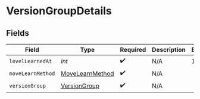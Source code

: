 # VersionGroupDetails


## Fields

| Field                                                         | Type                                                          | Required                                                      | Description                                                   | Example                                                       |
| ------------------------------------------------------------- | ------------------------------------------------------------- | ------------------------------------------------------------- | ------------------------------------------------------------- | ------------------------------------------------------------- |
| `levelLearnedAt`                                              | *int*                                                         | :heavy_check_mark:                                            | N/A                                                           | 1                                                             |
| `moveLearnMethod`                                             | [MoveLearnMethod](../../models/components/MoveLearnMethod.md) | :heavy_check_mark:                                            | N/A                                                           |                                                               |
| `versionGroup`                                                | [VersionGroup](../../models/components/VersionGroup.md)       | :heavy_check_mark:                                            | N/A                                                           |                                                               |